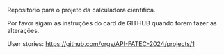 Repositório para o projeto da calculadora cientifica. 


Por favor sigam as instruções do card de GITHUB quando forem fazer as alterações.


User stories: 
https://github.com/orgs/API-FATEC-2024/projects/1
